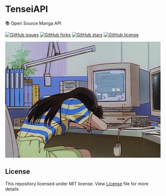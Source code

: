 # TenseiAPI

📚 Open Source Manga API

[![GitHub issues](https://img.shields.io/github/issues/PizzaStruct/TenseiAPI?style=flat-square)](https://github.com/PizzaStruct/TenseiAPI/issues)
[![GitHub forks](https://img.shields.io/github/forks/PizzaStruct/TenseiAPI?style=flat-square)](https://github.com/PizzaStruct/TenseiAPI/network)
[![GitHub stars](https://img.shields.io/github/stars/PizzaStruct/TenseiAPI?style=flat-square)](https://github.com/PizzaStruct/TenseiAPI/stargazers)
[![GitHub license](https://img.shields.io/github/license/PizzaStruct/TenseiAPI?style=flat-square)](https://github.com/PizzaStruct/TenseiAPI)

![img](img.gif)

## License

This repository licensed under MIT license. View [License](LICENSE) file for more details